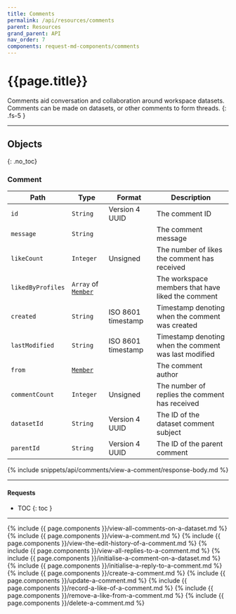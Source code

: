 ```yaml
---
title: Comments
permalink: /api/resources/comments
parent: Resources
grand_parent: API
nav_order: 7
components: request-md-components/comments
---
```


# {{page.title}}

Comments aid conversation and collaboration around workspace datasets. Comments can be made on datasets, or other comments to form threads.
{: .fs-5 }

---

## Objects
{: .no_toc}

### Comment

Path | Type | Format | Description
---- | ---- | ------ | -----------
`id` | `String` | Version 4 UUID | The comment ID
`message` | `String` | | The comment message
`likeCount` | `Integer` | Unsigned | The number of likes the comment has received
`likedByProfiles` | `Array` of [`Member`](members#member) | | The workspace members that have liked the comment
`created` | `String` | ISO 8601 timestamp | Timestamp denoting when the comment was created
`lastModified` | `String` | ISO 8601 timestamp | Timestamp denoting when the comment was last modified
`from` | [`Member`](members#member) | | The comment author
`commentCount` | `Integer` | Unsigned | The number of replies the comment has received
`datasetId` | `String` | Version 4 UUID | The ID of the dataset comment subject
`parentId` | `String` | Version 4 UUID | The ID of the parent comment

{% include snippets/api/comments/view-a-comment/response-body.md %}

---

#### Requests

- TOC
{: toc }

---

{% include {{ page.components }}/view-all-comments-on-a-dataset.md %}
{% include {{ page.components }}/view-a-comment.md %}
{% include {{ page.components }}/view-the-edit-history-of-a-comment.md %}
{% include {{ page.components }}/view-all-replies-to-a-comment.md %}
{% include {{ page.components }}/initialise-a-comment-on-a-dataset.md %}
{% include {{ page.components }}/initialise-a-reply-to-a-comment.md %}
{% include {{ page.components }}/create-a-comment.md %}
{% include {{ page.components }}/update-a-comment.md %}
{% include {{ page.components }}/record-a-like-of-a-comment.md %}
{% include {{ page.components }}/remove-a-like-from-a-comment.md %}
{% include {{ page.components }}/delete-a-comment.md %}
